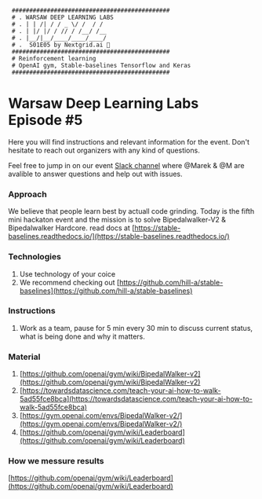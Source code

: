 ```
 #############################################    
 # . WARSAW DEEP LEARNING LABS
 # . | | /| / / _ \/ /  / /     
 # . | |/ |/ / // / /__/ /__    
 # . |__/|__/____/____/____/    
 # .  S01E05 by Nextgrid.ai 👾
 #############################################    
 # Reinforcement learning 
 # OpenAI gym, Stable-baselines Tensorflow and Keras
 #############################################
```

# Warsaw Deep Learning Labs Episode #5

Here you will find instructions and relevant information for the event. Don't hesitate to reach out organizers with any kind of questions.

Feel free to jump in on our event [Slack channel](https://join.slack.com/t/warsawdeeplea-lin3168/shared_invite/enQtODEyMjA1NTE1NjA3LWQ0Y2Q2OGUwNzBmMjljMDA1NGZmMWFmZTEzZWRkZjlkOTQ1YTQ4OTI4MzdhMDBmNjhmOWEyZDkzNDQ4MTQ5Njg) where @Marek & @M are avalible to answer questions and help out with issues.

### Approach
We believe that people learn best by actuall code grinding. Today is the fifth mini hackaton event and the mission is to solve Bipedalwalker-V2 & Bipedalwalker Hardcore. read docs at [https://stable-baselines.readthedocs.io/](https://stable-baselines.readthedocs.io/)

### Technologies 

1. Use technology of your coice 
2. We recommend checking out [https://github.com/hill-a/stable-baselines](https://github.com/hill-a/stable-baselines)


### Instructions

1. Work as a team, pause for 5 min every 30 min to discuss current status, what is being done and why it matters. 


### Material 
1. [https://github.com/openai/gym/wiki/BipedalWalker-v2](https://github.com/openai/gym/wiki/BipedalWalker-v2)
2. [https://towardsdatascience.com/teach-your-ai-how-to-walk-5ad55fce8bca](https://towardsdatascience.com/teach-your-ai-how-to-walk-5ad55fce8bca)
3. [https://gym.openai.com/envs/BipedalWalker-v2/](https://gym.openai.com/envs/BipedalWalker-v2/)
4. [https://github.com/openai/gym/wiki/Leaderboard](https://github.com/openai/gym/wiki/Leaderboard)


### How we messure results 
 [https://github.com/openai/gym/wiki/Leaderboard](https://github.com/openai/gym/wiki/Leaderboard)








